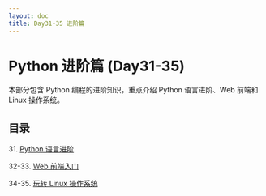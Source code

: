 ```yaml
---
layout: doc
title: Day31-35 进阶篇
---
```


# Python 进阶篇 (Day31-35)

本部分包含 Python 编程的进阶知识，重点介绍 Python 语言进阶、Web 前端和 Linux 操作系统。

## 目录

<span>31.</span> [Python 语言进阶](./31.Python语言进阶.md)

32-33. [Web 前端入门](./32-33.Web前端入门.md)

34-35. [玩转 Linux 操作系统](./34-35.玩转Linux操作系统.md)
